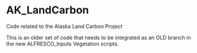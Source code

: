 AK_LandCarbon
=============

Code related to the Alaska Land Carbon Project


This is an older set of code that needs to be integrated as an OLD branch in the new ALFRESCO_Inputs Vegetation scripts.
